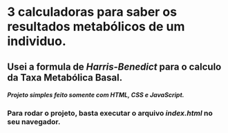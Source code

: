 # 3 calculadoras para saber os resultados metabólicos de um individuo.

## Usei a formula de _Harris-Benedict_ para o calculo da Taxa Metabólica Basal.
##### Projeto simples feito somente com HTML, CSS e JavaScript.

### Para rodar o projeto, basta executar o arquivo _index.html_ no seu navegador.